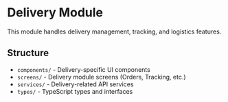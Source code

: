 # Delivery Module

This module handles delivery management, tracking, and logistics features.

## Structure

- `components/` - Delivery-specific UI components
- `screens/` - Delivery module screens (Orders, Tracking, etc.)
- `services/` - Delivery-related API services
- `types/` - TypeScript types and interfaces 
